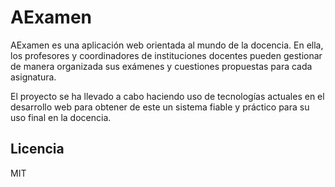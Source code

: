 # AExamen


AExamen es una aplicación web orientada al mundo de la docencia. En ella, los profesores y coordinadores de instituciones docentes pueden gestionar de manera organizada sus exámenes y cuestiones propuestas para cada asignatura. 

El proyecto se ha llevado a cabo haciendo uso de tecnologías actuales en el desarrollo web para obtener de este un sistema fiable y práctico para su uso final en la docencia.


Licencia
----

MIT
